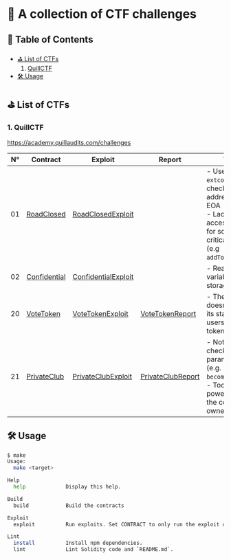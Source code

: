 # 🔐 A collection of CTF challenges

## 📌 Table of Contents

- [⛳️ List of CTFs](#%EF%B8%8F-list-of-ctfs)  
  1. [QuillCTF](#1-quillctf)
- [🛠️ Usage](#%EF%B8%8F-usage)

## ⛳️ List of CTFs

### 1. QuillCTF

<https://academy.quillaudits.com/challenges>

| N° | Contract                                  | Exploit                                                    | Report | Topic                                                                                                                                |
|----|-------------------------------------------|------------------------------------------------------------|--------|--------------------------------------------------------------------------------------------------------------------------------------|
| 01 | [RoadClosed](src/QuillCTF/RoadClosed.sol) | [RoadClosedExploit](test/QuillCTF/RoadClosedExploit.t.sol) |        | - Use of `extcodesize` to check if an address is an EOA<br>- Lack of access control for some critical methods (e.g `addToWhitelist`) |
| 02 | [Confidential](src/QuillCTF/Confidential.sol) | [ConfidentialExploit](test/QuillCTF/ConfidentialExploit.t.sol) | | - Read private variables from storage
| 20 | [VoteToken](src/QuillCTF/VoteToken.sol) | [VoteTokenExploit](test/QuillCTF/VoteTokenExploit.t.sol) | [VoteTokenReport](reports/QuillCTF/VoteToken.md) | - The contract doesn't update its state when users transfer tokens
| 21 | [PrivateClub](src/QuillCTF/PrivateClub.sol) | [PrivateClubExploit](test/QuillCTF/PrivateClubExploit.t.sol) | [PrivateClubReport](reports/QuillCTF/PrivateClub.md) | - Not enough check of the parameters (e.g. `becomeMember`)<br>- Too much power given to the contract owner

## 🛠️ Usage

```bash
$ make
Usage:
  make <target>

Help
  help             Display this help.

Build
  build            Build the contracts

Exploit
  exploit          Run exploits. Set CONTRACT to only run the exploit of a specific contract and DEBUG to true to show traces: `make exploit CONTRACT=RoadClosed DEBUG=true`.

Lint
  install          Install npm dependencies.
  lint             Lint Solidity code and `README.md`.
```
